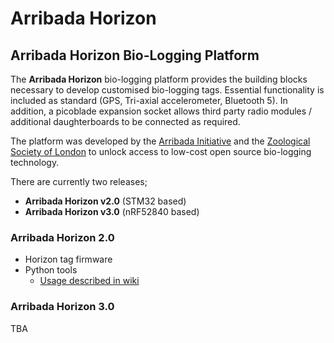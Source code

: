 # Arribada Horizon

## Arribada Horizon Bio-Logging Platform

The **Arribada Horizon** bio-logging platform provides the building blocks necessary to develop customised bio-logging tags. Essential functionality is included as standard (GPS, Tri-axial accelerometer, Bluetooth 5). In addition, a picoblade expansion socket allows third party radio modules / additional daughterboards to be connected as required.

The platform was developed by the [Arribada Initiative](http://arribada.org) and the [Zoological Society of London](https://www.zsl.org/conservation/how-we-work/conservation-technology) to unlock access to low-cost open source bio-logging technology.

There are currently two releases;

- **Arribada Horizon v2.0** (STM32 based)
- **Arribada Horizon v3.0** (nRF52840 based)

### Arribada Horizon 2.0 ###

- Horizon tag firmware
- Python tools
    - [Usage described in wiki](https://github.com/arribada/horizon/wiki)

### Arribada Horizon 3.0 ###

TBA
